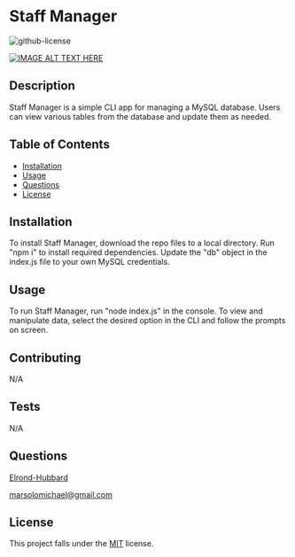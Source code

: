 # Staff Manager
  ![github-license](https://img.shields.io/badge/License-MIT-blue.svg)

  [![IMAGE ALT TEXT HERE](https://img.youtube.com/vi/XEe_7kg8d48/0.jpg)](https://www.youtube.com/watch?v=XEe_7kg8d48)

  ## Description
  Staff Manager is a simple CLI app for managing a MySQL database. Users can view various tables from the database and update them as needed.

  ## Table of Contents
  * [Installation](#installation)
  * [Usage](#usage)
  * [Questions](#questions)
  * [License](#license)
  
  ## Installation
  To install Staff Manager, download the repo files to a local directory. Run "npm i" to install required dependencies. Update the "db" object in the index.js file to your own MySQL credentials.

  ## Usage
  To run Staff Manager, run "node index.js" in the console.  To view and manipulate data, select the desired option in the CLI and follow the prompts on screen.

  ## Contributing
  N/A

  ## Tests
  N/A

  ## Questions
  [Elrond-Hubbard](https://github.com/Elrond-Hubbard)

  marsolomichael@gmail.com

  ## License
  This project falls under the [MIT](https://choosealicense.com/licenses/mit/) license.
